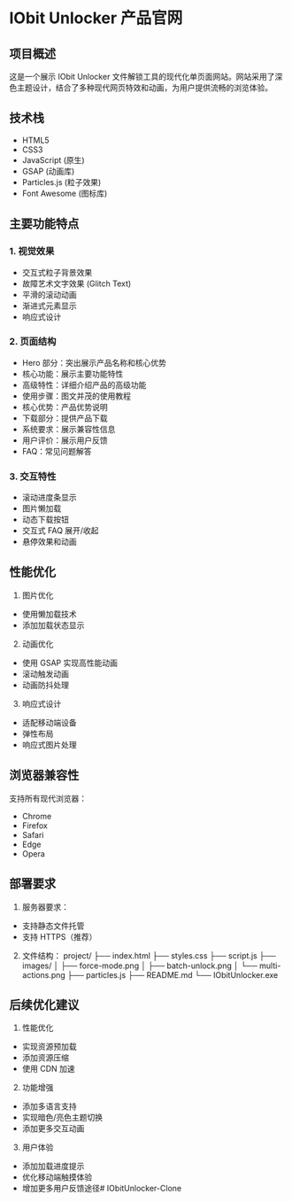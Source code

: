 # IObit Unlocker 产品官网

## 项目概述

这是一个展示 IObit Unlocker 文件解锁工具的现代化单页面网站。网站采用了深色主题设计，结合了多种现代网页特效和动画，为用户提供流畅的浏览体验。

## 技术栈

- HTML5
- CSS3
- JavaScript (原生)
- GSAP (动画库)
- Particles.js (粒子效果)
- Font Awesome (图标库)

## 主要功能特点

### 1. 视觉效果
- 交互式粒子背景效果
- 故障艺术文字效果 (Glitch Text)
- 平滑的滚动动画
- 渐进式元素显示
- 响应式设计

### 2. 页面结构
- Hero 部分：突出展示产品名称和核心优势
- 核心功能：展示主要功能特性
- 高级特性：详细介绍产品的高级功能
- 使用步骤：图文并茂的使用教程
- 核心优势：产品优势说明
- 下载部分：提供产品下载
- 系统要求：展示兼容性信息
- 用户评价：展示用户反馈
- FAQ：常见问题解答

### 3. 交互特性
- 滚动进度条显示
- 图片懒加载
- 动态下载按钮
- 交互式 FAQ 展开/收起
- 悬停效果和动画

## 性能优化

1. 图片优化
- 使用懒加载技术
- 添加加载状态显示

2. 动画优化
- 使用 GSAP 实现高性能动画
- 滚动触发动画
- 动画防抖处理

3. 响应式设计
- 适配移动端设备
- 弹性布局
- 响应式图片处理

## 浏览器兼容性

支持所有现代浏览器：
- Chrome
- Firefox
- Safari
- Edge
- Opera

## 部署要求

1. 服务器要求：
- 支持静态文件托管
- 支持 HTTPS（推荐）

2. 文件结构： 
project/
├── index.html
├── styles.css
├── script.js
├── images/
│ ├── force-mode.png
│ ├── batch-unlock.png
│ └── multi-actions.png
├── particles.js
├── README.md
└── IObitUnlocker.exe

## 后续优化建议

1. 性能优化
- 实现资源预加载
- 添加资源压缩
- 使用 CDN 加速

2. 功能增强
- 添加多语言支持
- 实现暗色/亮色主题切换
- 添加更多交互动画

3. 用户体验
- 添加加载进度提示
- 优化移动端触摸体验
- 增加更多用户反馈途径# IObitUnlocker-Clone
